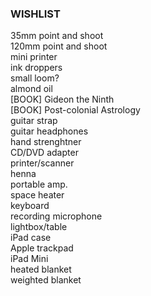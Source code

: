### WISHLIST

35mm point and shoot  
120mm point and shoot  
mini printer  
ink droppers  
small loom?  
almond oil  
[BOOK] Gideon the Ninth  
[BOOK] Post-colonial Astrology  
guitar strap  
guitar headphones  
hand strenghtner  
CD/DVD adapter  
printer/scanner  
henna  
portable amp.  
space heater  
keyboard  
recording microphone  
lightbox/table  
iPad case  
Apple trackpad  
iPad Mini  
heated blanket  
weighted blanket  





